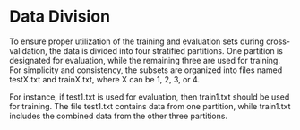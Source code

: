 # Data Division
To ensure proper utilization of the training and evaluation sets during cross-validation, the data is divided into four stratified partitions. One partition is designated for evaluation, while the remaining three are used for training. For simplicity and consistency, the subsets are organized into files named testX.txt and trainX.txt, where X can be 1, 2, 3, or 4.

For instance, if test1.txt is used for evaluation, then train1.txt should be used for training. The file test1.txt contains data from one partition, while train1.txt includes the combined data from the other three partitions.
